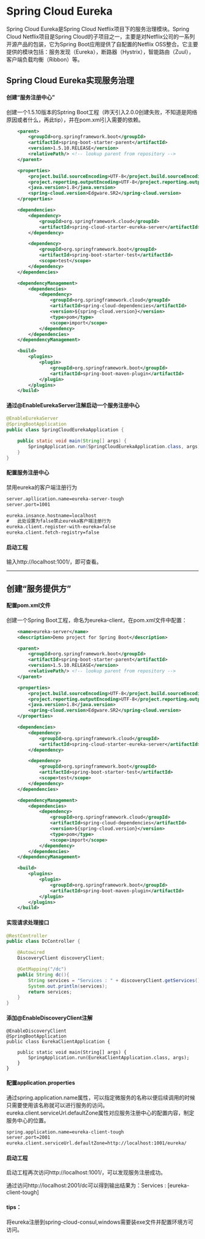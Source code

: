 # Spring Cloud Eureka

Spring Cloud Eureka是Spring Cloud Netflix项目下的服务治理模块。Spring Cloud Netflix项目是Spring Cloud的子项目之一，主要是对Netflix公司的一系列开源产品的包装，它为Spring Boot应用提供了自配置的Netflix OSS整合。它主要提供的模块包括：服务发现（Eureka），断路器（Hystrix），智能路由（Zuul），客户端负载均衡（Ribbon）等。

## Spring Cloud Eureka实现服务治理

#### 创建“服务注册中心”

创建一个1.5.10版本的Sptring Boot工程（昨天引入2.0.0创建失败，不知道是网络原因或者什么，再此tip），并在pom.xml引入需要的依赖。

```xml
	<parent>
		<groupId>org.springframework.boot</groupId>
		<artifactId>spring-boot-starter-parent</artifactId>
		<version>1.5.10.RELEASE</version>
		<relativePath/> <!-- lookup parent from repository -->
	</parent>

	<properties>
		<project.build.sourceEncoding>UTF-8</project.build.sourceEncoding>
		<project.reporting.outputEncoding>UTF-8</project.reporting.outputEncoding>
		<java.version>1.8</java.version>
		<spring-cloud.version>Edgware.SR2</spring-cloud.version>
	</properties>

	<dependencies>
		<dependency>
			<groupId>org.springframework.cloud</groupId>
			<artifactId>spring-cloud-starter-eureka-server</artifactId>
		</dependency>

		<dependency>
			<groupId>org.springframework.boot</groupId>
			<artifactId>spring-boot-starter-test</artifactId>
			<scope>test</scope>
		</dependency>
	</dependencies>

	<dependencyManagement>
		<dependencies>
			<dependency>
				<groupId>org.springframework.cloud</groupId>
				<artifactId>spring-cloud-dependencies</artifactId>
				<version>${spring-cloud.version}</version>
				<type>pom</type>
				<scope>import</scope>
			</dependency>
		</dependencies>
	</dependencyManagement>

	<build>
		<plugins>
			<plugin>
				<groupId>org.springframework.boot</groupId>
				<artifactId>spring-boot-maven-plugin</artifactId>
			</plugin>
		</plugins>
	</build>
```

#### 通过@EnableEurekaServer注解启动一个服务注册中心

```java
@EnableEurekaServer
@SpringBootApplication
public class SpringCloudEurekaApplication {

	public static void main(String[] args) {
		SpringApplication.run(SpringCloudEurekaApplication.class, args);
	}
}
```

#### 配置服务注册中心

禁用eureka的客户端注册行为

```xml
server.apllication.name=eureka-server-tough
server.port=1001

eureka.insance.hostname=localhost
#   此处设置为false禁止eureka客户端注册行为
eureka.client.register-with-eureka=false
eureka.client.fetch-registry=false
```

#### 启动工程

输入http://localhost:1001/，即可查看。

------

## 创建“服务提供方”

#### 配置pom.xml文件

创建一个Spring Boot工程，命名为eureka-client，在pom.xml文件中配置：

```xml
	<name>eureka-server</name>
	<description>Demo project for Spring Boot</description>

	<parent>
		<groupId>org.springframework.boot</groupId>
		<artifactId>spring-boot-starter-parent</artifactId>
		<version>1.5.10.RELEASE</version>
		<relativePath/> <!-- lookup parent from repository -->
	</parent>

	<properties>
		<project.build.sourceEncoding>UTF-8</project.build.sourceEncoding>
		<project.reporting.outputEncoding>UTF-8</project.reporting.outputEncoding>
		<java.version>1.8</java.version>
		<spring-cloud.version>Edgware.SR2</spring-cloud.version>
	</properties>

	<dependencies>
		<dependency>
			<groupId>org.springframework.cloud</groupId>
			<artifactId>spring-cloud-starter-eureka-server</artifactId>
		</dependency>

		<dependency>
			<groupId>org.springframework.boot</groupId>
			<artifactId>spring-boot-starter-test</artifactId>
			<scope>test</scope>
		</dependency>
	</dependencies>

	<dependencyManagement>
		<dependencies>
			<dependency>
				<groupId>org.springframework.cloud</groupId>
				<artifactId>spring-cloud-dependencies</artifactId>
				<version>${spring-cloud.version}</version>
				<type>pom</type>
				<scope>import</scope>
			</dependency>
		</dependencies>
	</dependencyManagement>

	<build>
		<plugins>
			<plugin>
				<groupId>org.springframework.boot</groupId>
				<artifactId>spring-boot-maven-plugin</artifactId>
			</plugin>
		</plugins>
	</build>
```

#### 实现请求处理接口

```java
@RestController
public class DcController {

    @Autowired
    DiscoveryClient discoveryClient;

    @GetMapping("/dc")
    public String dc(){
        String services = "Services : " + discoveryClient.getServices();
        System.out.println(services);
        return services;
    }
}
```

#### 添加@EnableDiscoveryClient注解

```
@EnableDiscoveryClient
@SpringBootApplication
public class EurekaClientApplication {

	public static void main(String[] args) {
		SpringApplication.run(EurekaClientApplication.class, args);
	}
}
```

#### 配置application.properties

通过spring.application.name属性，可以指定微服务的名称以便后续调用的时候只需要使用该名称就可以进行服务的访问。eureka.client.serviceUrl.defaultZone属性对应服务注册中心的配置内容，制定服务中心的位置。

```xml
spring.application.name=eureka-client-tough
server.port=2001
eureka.client.serviceUrl.defaultZone=http://localhost:1001/eureka/
```

#### 启动工程

启动工程再次访问http://localhost:1001/，可以发现服务注册成功。

通过访问http://localhost:2001/dc可以得到输出结果为：Services : [eureka-client-tough]



#### tips：

将eureka注册到spring-cloud-consul,windows需要装exe文件并配置环境方可访问。